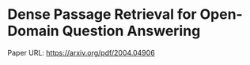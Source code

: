# Dense Passage Retrieval for Open-Domain Question Answering

Paper URL: https://arxiv.org/pdf/2004.04906